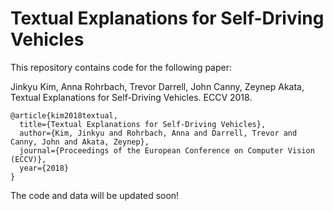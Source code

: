 # Textual Explanations for Self-Driving Vehicles

This repository contains code for the following paper:

Jinkyu Kim, Anna Rohrbach, Trevor Darrell, John Canny, Zeynep Akata, Textual Explanations for Self-Driving Vehicles. ECCV 2018.

```
@article{kim2018textual,
  title={Textual Explanations for Self-Driving Vehicles},
  author={Kim, Jinkyu and Rohrbach, Anna and Darrell, Trevor and Canny, John and Akata, Zeynep},
  journal={Proceedings of the European Conference on Computer Vision (ECCV)},
  year={2018}
}
```
The code and data will be updated soon!
